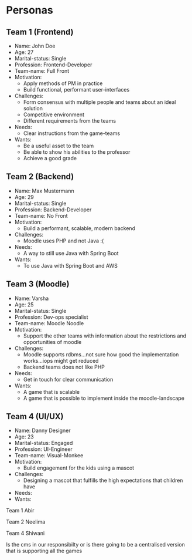 # Personas

## Team 1 (Frontend)

- Name: John Doe
- Age: 27
- Marital-status: Single
- Profession: Frontend-Developer
- Team-name: Full Front
- Motivation:
  - Apply methods of PM in practice
  - Build functional, performant user-interfaces
- Challenges:
  - Form consensus with multiple people and teams about an ideal solution
  - Competitive environment
  - Different requirements from the teams
- Needs:
  - Clear instructions from the game-teams
- Wants:
  - Be a useful asset to the team
  - Be able to show his abilities to the professor
  - Achieve a good grade

## Team 2 (Backend)

- Name: Max Mustermann
- Age: 29
- Marital-status: Single
- Profession: Backend-Developer
- Team-name: No Front
- Motivation:
  - Build a performant, scalable, modern backend
- Challenges:
  - Moodle uses PHP and not Java :(
- Needs:
  - A way to still use Java with Spring Boot
- Wants:
  - To use Java with Spring Boot and AWS

## Team 3 (Moodle)

- Name: Varsha
- Age: 25
- Marital-status: Single
- Profession: Dev-ops specialist
- Team-name: Moodle Noodle
- Motivation:
  - Support the other teams with information about the restrictions and opportunities of moodle
- Challenges:
  - Moodle supports rdbms...not sure how good the implementation works...iops might get reduced
  - Backend teams does not like PHP
- Needs:
  - Get in touch for clear communication
- Wants:
  - A game that is scalable
  - A game that is possible to implement inside the moodle-landscape

## Team 4 (UI/UX)

- Name: Danny Designer
- Age: 23
- Marital-status: Engaged
- Profession: UI-Engineer
- Team-name: Visual-Monkee
- Motivation:
  - Build engagement for the kids using a mascot
- Challenges:
  - Designing a mascot that fulfills the high expectations that children have
- Needs:
- Wants:

Team 1
Abir

Team 2
Neelima

Team 4
Shiwani

Is the cms in our responsibilty or is there going to be a centralised version that is supporting all the games